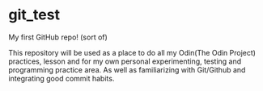 # git_test
My first GitHub repo! (sort of)

This repository will be used as a place to do all my Odin(The Odin Project) practices, lesson and for my own personal experimenting, testing and programming practice area. As well as familiarizing with Git/Github and integrating good commit habits. 
